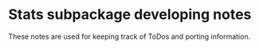 # Stats subpackage developing notes

These notes are used for keeping track of ToDos and porting information.
